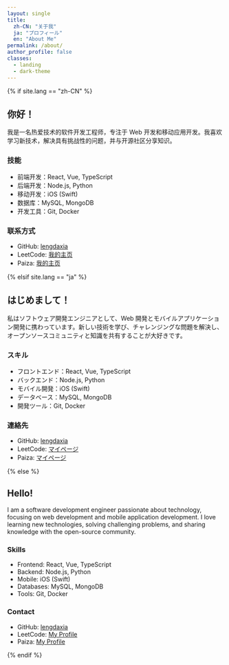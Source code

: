 ```yaml
---
layout: single
title:
  zh-CN: "关于我"
  ja: "プロフィール"
  en: "About Me"
permalink: /about/
author_profile: false
classes:
  - landing
  - dark-theme
---
```


{% if site.lang == "zh-CN" %}

## 你好！

我是一名热爱技术的软件开发工程师，专注于 Web 开发和移动应用开发。我喜欢学习新技术，解决具有挑战性的问题，并与开源社区分享知识。

### 技能

- 前端开发：React, Vue, TypeScript
- 后端开发：Node.js, Python
- 移动开发：iOS (Swift)
- 数据库：MySQL, MongoDB
- 开发工具：Git, Docker

### 联系方式

- GitHub: [lengdaxia](https://github.com/lengdaxia)
- LeetCode: [我的主页](https://leetcode.com/problemset/all/)
- Paiza: [我的主页](https://paiza.jp/challenges)

{% elsif site.lang == "ja" %}

## はじめまして！

私はソフトウェア開発エンジニアとして、Web 開発とモバイルアプリケーション開発に携わっています。新しい技術を学び、チャレンジングな問題を解決し、オープンソースコミュニティと知識を共有することが大好きです。

### スキル

- フロントエンド：React, Vue, TypeScript
- バックエンド：Node.js, Python
- モバイル開発：iOS (Swift)
- データベース：MySQL, MongoDB
- 開発ツール：Git, Docker

### 連絡先

- GitHub: [lengdaxia](https://github.com/lengdaxia)
- LeetCode: [マイページ](https://leetcode.com/problemset/all/)
- Paiza: [マイページ](https://paiza.jp/challenges)

{% else %}

## Hello!

I am a software development engineer passionate about technology, focusing on web development and mobile application development. I love learning new technologies, solving challenging problems, and sharing knowledge with the open-source community.

### Skills

- Frontend: React, Vue, TypeScript
- Backend: Node.js, Python
- Mobile: iOS (Swift)
- Databases: MySQL, MongoDB
- Tools: Git, Docker

### Contact

- GitHub: [lengdaxia](https://github.com/lengdaxia)
- LeetCode: [My Profile](https://leetcode.com/problemset/all/)
- Paiza: [My Profile](https://paiza.jp/challenges)

{% endif %}
